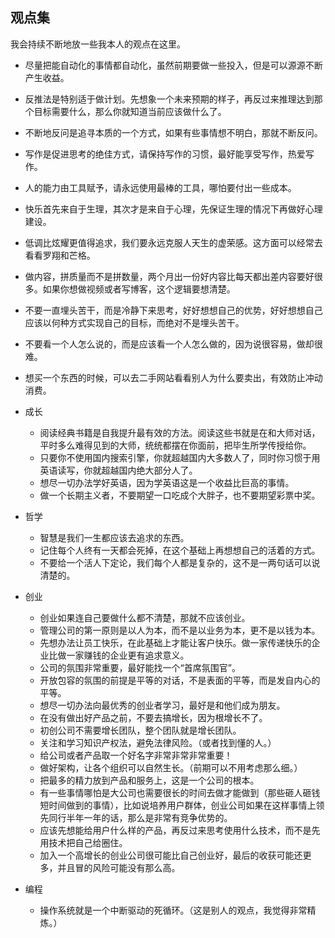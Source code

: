 ## 观点集

我会持续不断地放一些我本人的观点在这里。

-   尽量把能自动化的事情都自动化，虽然前期要做一些投入，但是可以源源不断产生收益。
-   反推法是特别适于做计划。先想象一个未来预期的样子，再反过来推理达到那个目标需要什么，那么你就知道当前应该做什么了。
-   不断地反问是追寻本质的一个方式，如果有些事情想不明白，那就不断反问。
-   写作是促进思考的绝佳方式，请保持写作的习惯，最好能享受写作，热爱写作。
-   人的能力由工具赋予，请永远使用最棒的工具，哪怕要付出一些成本。
-   快乐首先来自于生理，其次才是来自于心理，先保证生理的情况下再做好心理建设。
-   低调比炫耀更值得追求，我们要永远克服人天生的虚荣感。这方面可以经常去看看罗翔和芒格。
-   做内容，拼质量而不是拼数量，两个月出一份好内容比每天都出差内容要好很多。如果你想做视频或者写博客，这个逻辑要想清楚。
-   不要一直埋头苦干，而是冷静下来思考，好好想想自己的优势，好好想想自己应该以何种方式实现自己的目标，而绝对不是埋头苦干。
-   不要看一个人怎么说的，而是应该看一个人怎么做的，因为说很容易，做却很难。
-   想买一个东西的时候，可以去二手网站看看别人为什么要卖出，有效防止冲动消费。

-   成长

    -   阅读经典书籍是自我提升最有效的方法。阅读这些书就是在和大师对话，平时多么难得见到的大师，统统都摆在你面前，把毕生所学传授给你。
    -   只要你不使用国内搜索引擎，你就超越国内大多数人了，同时你习惯于用英语读写，你就超越国内绝大部分人了。
    -   想尽一切办法学好英语，因为学英语这是一个收益比巨高的事情。
    -   做一个长期主义者，不要期望一口吃成个大胖子，也不要期望彩票中奖。

-   哲学

    -   智慧是我们一生都应该去追求的东西。
    -   记住每个人终有一天都会死掉，在这个基础上再想想自己的活着的方式。
    -   不要给一个活人下定论，我们每个人都是复杂的，这不是一两句话可以说清楚的。

-   创业

    -   创业如果连自己要做什么都不清楚，那就不应该创业。
    -   管理公司的第一原则是以人为本，而不是以业务为本，更不是以钱为本。
    -   先想办法让员工快乐，在此基础上才能让客户快乐。做一家传递快乐的企业比做一家赚钱的企业更有追求意义。
    -   公司的氛围非常重要，最好能找一个“首席氛围官”。
    -   开放包容的氛围的前提是平等的对话，不是表面的平等，而是发自内心的平等。
    -   想尽一切办法向最优秀的创业者学习，最好是和他们成为朋友。
    -   在没有做出好产品之前，不要去搞增长，因为根增长不了。
    -   初创公司不需要增长团队，整个团队就是增长团队。
    -   关注和学习知识产权法，避免法律风险。（或者找到懂的人。）
    -   给公司或者产品取一个好名字非常非常非常重要！
    -   做好架构，让各个组织可以自然生长。（前期可以不用考虑那么细。）
    -   把最多的精力放到产品和服务上，这是一个公司的根本。
    -   有一些事情哪怕是大公司也需要很长的时间去做才能做到（那些砸人砸钱短时间做到的事情），比如说培养用户群体，创业公司如果在这样事情上领先同行半年一年的话，那么是非常有竞争优势的。
    -   应该先想能给用户什么样的产品，再反过来思考使用什么技术，而不是先用技术把自己给圈住。
    -   加入一个高增长的创业公司很可能比自己创业好，最后的收获可能还更多，并且冒的风险可能没有那么高。

-   编程
    -   操作系统就是一个中断驱动的死循环。（这是别人的观点，我觉得非常精炼。）
